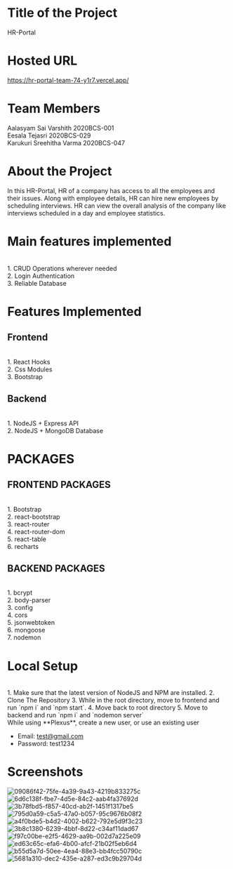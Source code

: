 # Title of the Project
HR-Portal

# Hosted URL
https://hr-portal-team-74-y1r7.vercel.app/

# Team Members
Aalasyam Sai Varshith 2020BCS-001
<br/>Eesala Tejasri 2020BCS-029
<br/> Karukuri Sreehitha Varma 2020BCS-047

# About the Project
In this HR-Portal, HR of a company has access to all the employees and their issues. Along with employee details, HR can hire new employees by scheduling interviews. HR can view the overall analysis of the company like interviews scheduled in a day and employee statistics.

# Main features implemented
<br/>
1. CRUD Operations wherever needed
<br/>
2. Login Authentication
<br/>3. Reliable Database

# Features Implemented
## Frontend
<br/>
1. React Hooks
<br/>
2. Css Modules
<br/>
3. Bootstrap

## Backend
<br/>
1. NodeJS + Express API
<br/>
2. NodeJS + MongoDB Database 

# PACKAGES
## FRONTEND PACKAGES
<br/>
1. Bootstrap
<br/>
2. react-bootstrap
<br/>
3. react-router
<br/>
4. react-router-dom
<br/>
5. react-table
<br/>
6. recharts

## BACKEND PACKAGES
<br/>
1. bcrypt
<br/>
2. body-parser
<br/>
3. config
<br/>
4. cors
<br/>
5. jsonwebtoken
<br/>
6. mongoose
<br/>
7. nodemon

# Local Setup
<br/>
1. Make sure that the latest version of NodeJS and NPM are installed.
2. Clone The Repository
3. While in the root directory, move to frontend and run `npm i` and `npm start`.
4. Move back to root directory
5. Move to backend and run `npm i` and `nodemon server`
<br/>
While using **Plexus**, create a new user, or use an existing user

* Email: test@gmail.com
* Password: test1234

# Screenshots
![09086f42-75fe-4a39-9a43-4219b833275c](https://user-images.githubusercontent.com/85741790/154857126-768a89e9-993f-4e73-b311-535604365edb.jpg)
![6d6c138f-fbe7-4d5e-84c2-aab4fa37692d](https://user-images.githubusercontent.com/85741790/154857130-5bedf969-ba91-4700-930e-946a607eeb0b.jpg)
![3b78fbd5-f857-40cd-ab2f-1451f1317be5](https://user-images.githubusercontent.com/85741790/154857137-6bf03d14-4634-4498-b906-0de3f41fbf13.jpg)
![795d0a59-c5a5-47a0-b057-95c9676b08f2](https://user-images.githubusercontent.com/85741790/154857140-539e84f4-31c2-4f4d-ab10-6b7840841c2a.jpg)
![a4f0bde5-b4d2-4002-b622-792e5d9f3c23](https://user-images.githubusercontent.com/85741790/154857143-2e7a0add-c3e0-4630-abe8-49627fdf8b95.jpg)
![3b8c1380-6239-4bbf-8d22-c34af11dad67](https://user-images.githubusercontent.com/85741790/154857150-b44b6de9-92f8-4b9b-8621-1b2b3948b415.jpg)
![f97c00be-e2f5-4629-aa9b-002d7a225e09](https://user-images.githubusercontent.com/85741790/154857155-e40a2c86-9c2e-47ba-b735-44d2a2063fe6.jpg)
![ed63c65c-efa6-4b00-afcf-21b02f5eb6d4](https://user-images.githubusercontent.com/85741790/154857164-5be0bd46-492e-49e5-b604-690fe39f174c.jpg)
![b55d5a7d-50ee-4ea4-88e3-bb4fcc50790c](https://user-images.githubusercontent.com/85741790/154857213-55f41ac2-32c7-4570-987a-e96cad77e23d.jpg)
![5681a310-dec2-435e-a287-ed3c9b29704d](https://user-images.githubusercontent.com/85741790/154857227-c272a925-aa39-4d84-8f85-149a97a297f3.jpg)


